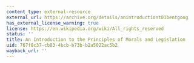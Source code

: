 ```yaml
---
content_type: external-resource
external_url: https://archive.org/details/anintroductiont01bentgoog
has_external_license_warning: true
license: https://en.wikipedia.org/wiki/All_rights_reserved
status: ''
title: An Introduction to the Principles of Morals and Legislation
uid: 767f8c37-cb83-4bcb-b73b-b2a5022ac5b2
wayback_url: ''
---
```

